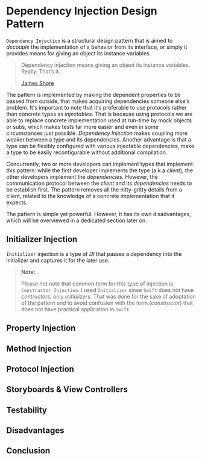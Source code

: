 # Dependency Injection Design Pattern
`Dependency Injection` is a structural design pattern that is aimed to *decouple* the implementation of a behavior from its interface, or simply it provides means for giving an object its instance variables. 

> Dependency injection means giving an object its instance variables. Really. That’s it.
> 
> [James Shore](https://www.jamesshore.com/Blog/Dependency-Injection-Demystified.html)

The pattern is implemented by making the dependent properties to be passed from outside, that makes acquiring dependencies someone else's problem. It's important to note that it's preferable to use protocols rather than concrete types as *injectables*. That is because using protocols we are able to replace concrete implementation used at run-time by mock objects or subs, which makes tests far more easier and even in some circumstances  just possible. *Dependency Injection* makes coupling more weaker between a type and its dependencies. Another advantage is that a type can be flexibly configured with various injectable dependencies, make a type to be easily reconfigurable without additional compilation.

Concurrently, two or more developers can implement types that implement this pattern: while the first developer implements the type (a.k.a *client*), the other developers implement the *dependencies*. However, the communication protocol between the *client* and its *dependencies* needs to be establish first. The pattern removes all the nitty-gritty details from a client, related to the knowledge of a concrete implementation that it expects. 

The pattern is simple yet powerful. However, it has its own disadvantages, which will be overviewed in a dedicated section later on.

## Initializer Injection
`Initializer` injection is a type of *DI* that passes a dependency into the initializer and captures it for the later use. 

> **Note:**
>
> Please not note that common term for this type of injection is `Constructor Injection`. I used `Initializer` since `Swift` does not have *contructors*, only *initializers*. That was done for the sake of adoptation of the pattern and to avoid confusion with the term (*constructor*) that does not have practical application in `Swift`.


## Property Injection

## Method Injection

## Protocol Injection

## Storyboards & View Controllers

## Testability

## Disadvantages

## Conclusion


  